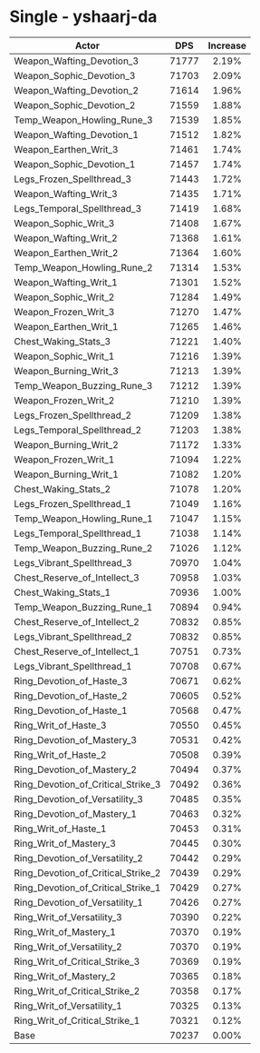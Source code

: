 # Single - yshaarj-da
| Actor | DPS | Increase |
|---|:---:|:---:|
|Weapon_Wafting_Devotion_3|71777|2.19%|
|Weapon_Sophic_Devotion_3|71703|2.09%|
|Weapon_Wafting_Devotion_2|71614|1.96%|
|Weapon_Sophic_Devotion_2|71559|1.88%|
|Temp_Weapon_Howling_Rune_3|71539|1.85%|
|Weapon_Wafting_Devotion_1|71512|1.82%|
|Weapon_Earthen_Writ_3|71461|1.74%|
|Weapon_Sophic_Devotion_1|71457|1.74%|
|Legs_Frozen_Spellthread_3|71443|1.72%|
|Weapon_Wafting_Writ_3|71435|1.71%|
|Legs_Temporal_Spellthread_3|71419|1.68%|
|Weapon_Sophic_Writ_3|71408|1.67%|
|Weapon_Wafting_Writ_2|71368|1.61%|
|Weapon_Earthen_Writ_2|71364|1.60%|
|Temp_Weapon_Howling_Rune_2|71314|1.53%|
|Weapon_Wafting_Writ_1|71301|1.52%|
|Weapon_Sophic_Writ_2|71284|1.49%|
|Weapon_Frozen_Writ_3|71270|1.47%|
|Weapon_Earthen_Writ_1|71265|1.46%|
|Chest_Waking_Stats_3|71221|1.40%|
|Weapon_Sophic_Writ_1|71216|1.39%|
|Weapon_Burning_Writ_3|71213|1.39%|
|Temp_Weapon_Buzzing_Rune_3|71212|1.39%|
|Weapon_Frozen_Writ_2|71210|1.39%|
|Legs_Frozen_Spellthread_2|71209|1.38%|
|Legs_Temporal_Spellthread_2|71203|1.38%|
|Weapon_Burning_Writ_2|71172|1.33%|
|Weapon_Frozen_Writ_1|71094|1.22%|
|Weapon_Burning_Writ_1|71082|1.20%|
|Chest_Waking_Stats_2|71078|1.20%|
|Legs_Frozen_Spellthread_1|71049|1.16%|
|Temp_Weapon_Howling_Rune_1|71047|1.15%|
|Legs_Temporal_Spellthread_1|71038|1.14%|
|Temp_Weapon_Buzzing_Rune_2|71026|1.12%|
|Legs_Vibrant_Spellthread_3|70970|1.04%|
|Chest_Reserve_of_Intellect_3|70958|1.03%|
|Chest_Waking_Stats_1|70936|1.00%|
|Temp_Weapon_Buzzing_Rune_1|70894|0.94%|
|Chest_Reserve_of_Intellect_2|70832|0.85%|
|Legs_Vibrant_Spellthread_2|70832|0.85%|
|Chest_Reserve_of_Intellect_1|70751|0.73%|
|Legs_Vibrant_Spellthread_1|70708|0.67%|
|Ring_Devotion_of_Haste_3|70671|0.62%|
|Ring_Devotion_of_Haste_2|70605|0.52%|
|Ring_Devotion_of_Haste_1|70568|0.47%|
|Ring_Writ_of_Haste_3|70550|0.45%|
|Ring_Devotion_of_Mastery_3|70531|0.42%|
|Ring_Writ_of_Haste_2|70508|0.39%|
|Ring_Devotion_of_Mastery_2|70494|0.37%|
|Ring_Devotion_of_Critical_Strike_3|70492|0.36%|
|Ring_Devotion_of_Versatility_3|70485|0.35%|
|Ring_Devotion_of_Mastery_1|70463|0.32%|
|Ring_Writ_of_Haste_1|70453|0.31%|
|Ring_Writ_of_Mastery_3|70445|0.30%|
|Ring_Devotion_of_Versatility_2|70442|0.29%|
|Ring_Devotion_of_Critical_Strike_2|70439|0.29%|
|Ring_Devotion_of_Critical_Strike_1|70429|0.27%|
|Ring_Devotion_of_Versatility_1|70426|0.27%|
|Ring_Writ_of_Versatility_3|70390|0.22%|
|Ring_Writ_of_Mastery_1|70370|0.19%|
|Ring_Writ_of_Versatility_2|70370|0.19%|
|Ring_Writ_of_Critical_Strike_3|70369|0.19%|
|Ring_Writ_of_Mastery_2|70365|0.18%|
|Ring_Writ_of_Critical_Strike_2|70358|0.17%|
|Ring_Writ_of_Versatility_1|70325|0.13%|
|Ring_Writ_of_Critical_Strike_1|70321|0.12%|
|Base|70237|0.00%|
